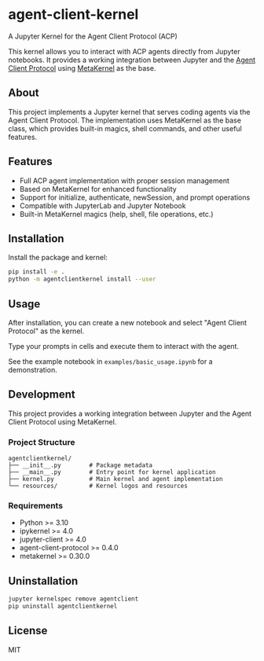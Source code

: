 # agent-client-kernel

A Jupyter Kernel for the Agent Client Protocol (ACP)

This kernel allows you to interact with ACP agents directly from Jupyter notebooks. It provides a working integration between Jupyter and the [Agent Client Protocol](https://github.com/PsiACE/agent-client-protocol-python) using [MetaKernel](https://github.com/Calysto/metakernel) as the base.

## About

This project implements a Jupyter kernel that serves coding agents via the Agent Client Protocol. The implementation uses MetaKernel as the base class, which provides built-in magics, shell commands, and other useful features.

## Features

- Full ACP agent implementation with proper session management
- Based on MetaKernel for enhanced functionality
- Support for initialize, authenticate, newSession, and prompt operations
- Compatible with JupyterLab and Jupyter Notebook
- Built-in MetaKernel magics (help, shell, file operations, etc.)

## Installation

Install the package and kernel:

```bash
pip install -e .
python -m agentclientkernel install --user
```

## Usage

After installation, you can create a new notebook and select "Agent Client Protocol" as the kernel.

Type your prompts in cells and execute them to interact with the agent.

See the example notebook in `examples/basic_usage.ipynb` for a demonstration.

## Development

This project provides a working integration between Jupyter and the Agent Client Protocol using MetaKernel.

### Project Structure

```
agentclientkernel/
├── __init__.py        # Package metadata
├── __main__.py        # Entry point for kernel application
├── kernel.py          # Main kernel and agent implementation
└── resources/         # Kernel logos and resources
```

### Requirements

- Python >= 3.10
- ipykernel >= 4.0
- jupyter-client >= 4.0  
- agent-client-protocol >= 0.4.0
- metakernel >= 0.30.0

## Uninstallation

```bash
jupyter kernelspec remove agentclient
pip uninstall agentclientkernel
```

## License

MIT
